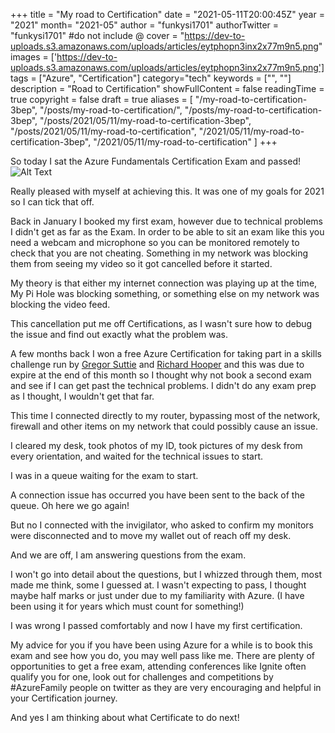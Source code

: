 +++
title = "My road to Certification"
date = "2021-05-11T20:00:45Z"
year = "2021"
month= "2021-05"
author = "funkysi1701"
authorTwitter = "funkysi1701" #do not include @
cover = "https://dev-to-uploads.s3.amazonaws.com/uploads/articles/eytphopn3inx2x77m9n5.png"
images = ['https://dev-to-uploads.s3.amazonaws.com/uploads/articles/eytphopn3inx2x77m9n5.png']
tags = ["Azure", "Certification"]
category="tech"
keywords = ["", ""]
description = "Road to Certification"
showFullContent = false
readingTime = true
copyright = false
draft = true
aliases = [
    "/my-road-to-certification-3bep",
    "/posts/my-road-to-certification/",
    "/posts/my-road-to-certification-3bep",
    "/posts/2021/05/11/my-road-to-certification-3bep",
    "/posts/2021/05/11/my-road-to-certification",
    "/2021/05/11/my-road-to-certification-3bep",
    "/2021/05/11/my-road-to-certification"
]
+++

So today I sat the Azure Fundamentals Certification Exam and passed!
![Alt Text](https://dev-to-uploads.s3.amazonaws.com/uploads/articles/eytphopn3inx2x77m9n5.png)

Really pleased with myself at achieving this. It was one of my goals for 2021 so I can tick that off.

Back in January I booked my first exam, however due to technical problems I didn't get as far as the Exam. In order to be able to sit an exam like this you need a webcam and microphone so you can be monitored remotely to check that you are not cheating. Something in my network was blocking them from seeing my video so it got cancelled before it started.

My theory is that either my internet connection was playing up at the time, My Pi Hole was blocking something, or something else on my network was blocking the video feed.

This cancellation put me off Certifications, as I wasn't sure how to debug the issue and find out exactly what the problem was.

A few months back I won a free Azure Certification for taking part in a skills challenge run by [Gregor Suttie](https://twitter.com/gregor_suttie) and [Richard Hooper](https://twitter.com/Pixel_Robots) and this was due to expire at the end of this month so I thought why not book a second exam and see if I can get past the technical problems. I didn't do any exam prep as I thought, I wouldn't get that far.

This time I connected directly to my router, bypassing most of the network, firewall and other items on my network that could possibly cause an issue. 

I cleared my desk, took photos of my ID, took pictures of my desk from every orientation, and waited for the technical issues to start. 

I was in a queue waiting for the exam to start. 

A connection issue has occurred you have been sent to the back of the queue. Oh here we go again! 

But no I connected with the invigilator, who asked to confirm my monitors were disconnected and to move my wallet out of reach off my desk.  

And we are off, I am answering questions from the exam.

I won't go into detail about the questions, but I whizzed through them, most made me think, some I guessed at. I wasn't expecting to pass, I thought maybe half marks or just under due to my familiarity with Azure. (I have been using it for years which must count for something!)

I was wrong I passed comfortably and now I have my first certification.

My advice for you if you have been using Azure for a while is to book this exam and see how you do, you may well pass like me. There are plenty of opportunities to get a free exam, attending conferences like Ignite often qualify you for one, look out for challenges and competitions by #AzureFamily people on twitter as they are very encouraging and helpful in your Certification journey.

And yes I am thinking about what Certificate to do next!